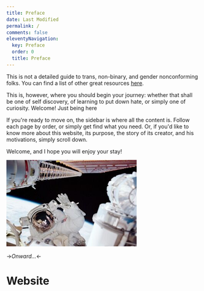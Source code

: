 ```yaml
---
title: Preface
date: Last Modified 
permalink: /
comments: false
eleventyNavigation:
  key: Preface 
  order: 0
  title: Preface
---
```


This is not a detailed guide to trans, non-binary, and gender nonconforming folks. You can find a list of other great resources [here](temp).

This is, however, where you should begin your journey: whether that shall be one of self discovery, of learning to put down hate, or simply one of curiosity. Welcome! Just being here 

If you're ready to move on, the sidebar is where all the content is. Follow each page by order, or simply get find what you need. Or, if you'd like to know more about this website, its purpose, the story of its creator, and his motivations, simply scroll down.

Welcome, and I hope you will enjoy your stay!

![Hello, world](/content/images/hello.jpg)

->*Onward...*<-

# Website







